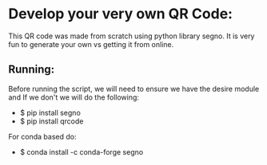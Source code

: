 # Develop your very own QR Code:  
This QR code was made from scratch using python library segno. It is very fun to generate your own vs getting it from online. 
## Running: 
Before running the script, we will need to ensure we have the desire module and If we don't we will do the following:  
<ul>
  <li> $ pip install segno</li>
  <li>$ pip install qrcode</li>
</ul> 
For conda based do:   
<ul>
  <li>$ conda install -c conda-forge segno</li>
</ul>
